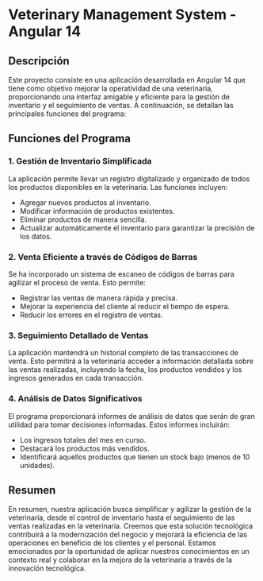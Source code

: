 # Veterinary Management System - Angular 14

## Descripción

Este proyecto consiste en una aplicación desarrollada en Angular 14 que tiene como objetivo mejorar la operatividad de una veterinaria, proporcionando una interfaz amigable y eficiente para la gestión de inventario y el seguimiento de ventas. A continuación, se detallan las principales funciones del programa:

## Funciones del Programa

### 1. Gestión de Inventario Simplificada

La aplicación permite llevar un registro digitalizado y organizado de todos los productos disponibles en la veterinaria. Las funciones incluyen:

- Agregar nuevos productos al inventario.
- Modificar información de productos existentes.
- Eliminar productos de manera sencilla.
- Actualizar automáticamente el inventario para garantizar la precisión de los datos.

### 2. Venta Eficiente a través de Códigos de Barras

Se ha incorporado un sistema de escaneo de códigos de barras para agilizar el proceso de venta. Esto permite:

- Registrar las ventas de manera rápida y precisa.
- Mejorar la experiencia del cliente al reducir el tiempo de espera.
- Reducir los errores en el registro de ventas.

### 3. Seguimiento Detallado de Ventas

La aplicación mantendrá un historial completo de las transacciones de venta. Esto permitirá a la veterinaria acceder a información detallada sobre las ventas realizadas, incluyendo la fecha, los productos vendidos y los ingresos generados en cada transacción.

### 4. Análisis de Datos Significativos

El programa proporcionará informes de análisis de datos que serán de gran utilidad para tomar decisiones informadas. Estos informes incluirán:

- Los ingresos totales del mes en curso.
- Destacará los productos más vendidos.
- Identificará aquellos productos que tienen un stock bajo (menos de 10 unidades).

## Resumen

En resumen, nuestra aplicación busca simplificar y agilizar la gestión de la veterinaria, desde el control de inventario hasta el seguimiento de las ventas realizadas en la veterinaria. Creemos que esta solución tecnológica contribuirá a la modernización del negocio y mejorará la eficiencia de las operaciones en beneficio de los clientes y el personal. Estamos emocionados por la oportunidad de aplicar nuestros conocimientos en un contexto real y colaborar en la mejora de la veterinaria a través de la innovación tecnológica.
